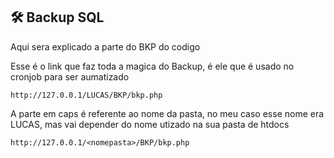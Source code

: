 
## 🛠 Backup SQL

Aqui sera explicado a parte do BKP do codigo



Esse é o link que faz toda a magica do Backup, é ele que é usado no cronjob para ser aumatizado

`http://127.0.0.1/LUCAS/BKP/bkp.php`

A parte em caps é referente ao nome da pasta, no meu caso esse nome era LUCAS, mas vai depender do nome utizado na sua pasta de htdocs

`http://127.0.0.1/<nomepasta>/BKP/bkp.php`

